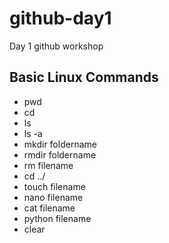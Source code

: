 # github-day1
Day 1 github workshop
## Basic Linux Commands
- pwd
- cd
- ls
- ls -a
- mkdir foldername
- rmdir foldername
- rm filename
- cd ../
- touch filename 
- nano filename
- cat filename
- python filename
- clear

